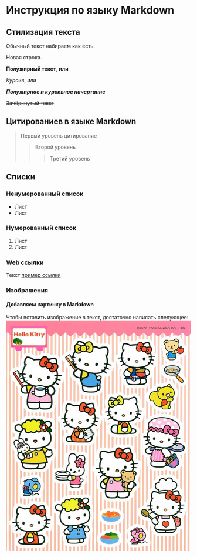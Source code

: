 # Инструкция по языку Markdown

## Стилизация текста
Обычный текст набираем как есть.

Новая строка.

**Полужирный текст**, __или__

*Курсив*, _или_

***Полужирное и курсивное начертание***

~~Зачёркнутый текст~~


## Цитированиев в языке Markdown
> Первый уровень цитирование
>> Второй уровень
>>> Третий уровень

## Списки
### Ненумерованный список
* Лист
* Лист

### Нумерованный список
1. Лист
2. Лист

### Web ссылки
Текст [пример ссылки](http.example.com "Всплывающая подсказка")

### Изображения 
#### Добавляем картинку в Markdown

Чтобы вставить изображение в текст, достаточно написать следующее:
![Привет, это Hello Kitty!](2.jpg)